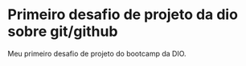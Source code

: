# Primeiro desafio de projeto da dio sobre git/github
Meu primeiro desafio de projeto do bootcamp da DIO.
